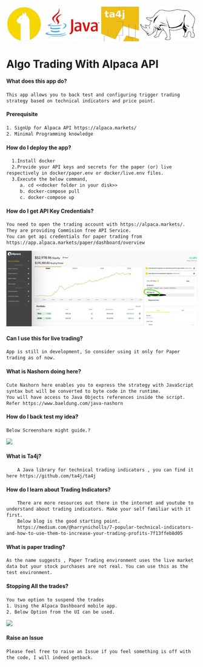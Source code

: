 ![](wiki/images/AlpacaWithJava.jpg)
#   Algo Trading With Alpaca API

#### 	What does this app do?
	This app allows you to back test and configuring trigger trading strategy based on technical indicators and price point.
#### Prerequisite 
	1. SignUp for Alpaca API https://alpaca.markets/
	2. Minimal Programming knowledge
#### How do I deploy the app?
      1.Install docker      
      2.Provide your API keys and secrets for the paper (or) live respectively in docker/paper.env or docker/live.env files.
      3.Execute the below command,
         a. cd <<docker folder in your disk>>
         b. docker-compose pull
         c. docker-compose up

#### How do I get API Key Credentials?
	You need to open the trading account with https://alpaca.markets/. They are providing Commision free API Service.
	You can get api credentials for paper trading from https://app.alpaca.markets/paper/dashboard/overview
![](wiki/images/PaperTradingDashboard.jpg)
	
#### Can I use this for live trading?
	App is still in development, So consider using it only for Paper trading as of now.
	
####  What is Nashorn doing here?
	Cute Nashorn here enables you to express the strategy with JavaScript syntax but will be converted to byte code in the runtime.
	You will have access to Java Objects references inside the script.
	Refer https://www.baeldung.com/java-nashorn

####  How do I back test my idea?
	Below Screenshare might guide.?
![](wiki/gif/backTest.gif)
		
		

####  What is Ta4j?
		A Java library for technical trading indicators , you can find it here https://github.com/ta4j/ta4j

#### How do I learn about Trading Indicators?		
		There are more resources out there in the internet and youtube to understand about trading indicators. Make your self familiar with it first.		
		Below blog is the good starting point.
		https://medium.com/@harrynicholls/7-popular-technical-indicators-and-how-to-use-them-to-increase-your-trading-profits-7f13ffeb8d05

####  What is paper trading?
	As the name suggests , Paper Trading environment uses the live market data but your stock purchases are not real. You can use this as the test environment.

#### Stopping All the trades?
	You two option to suspend the trades
	1. Using the Alpaca Dashboard mobile app.
	2. Below Option from the UI can be used.
   
![](wiki/images/suspend_trading.jpg)   

#### Raise an Issue
    Please feel free to raise an Issue if you feel something is off with the code, I will indeed getback.

		
